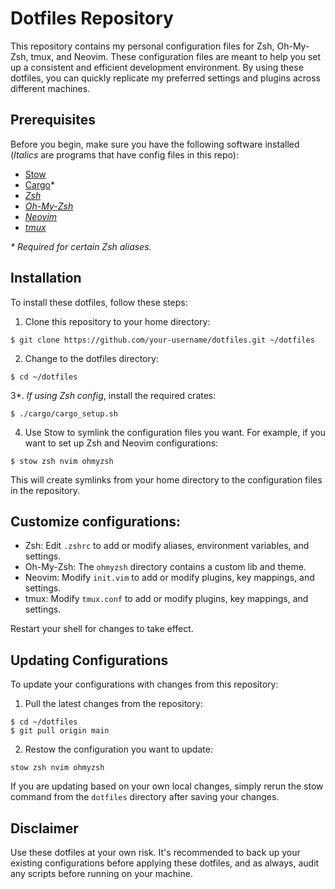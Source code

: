 # Dotfiles Repository

This repository contains my personal configuration files for Zsh, Oh-My-Zsh, tmux, and Neovim. These configuration files are meant to help you set up a consistent and efficient development environment. By using these dotfiles, you can quickly replicate my preferred settings and plugins across different machines.

## Prerequisites

Before you begin, make sure you have the following software installed (*Italics* are programs that have config files in this repo):

- [Stow](https://www.gnu.org/software/stow/)
- [Cargo](https://www.rust-lang.org/learn/get-started)\*
- [*Zsh*](https://www.zsh.org/)
- [*Oh-My-Zsh*](https://ohmyz.sh/)
- [*Neovim*](https://neovim.io/)
- [*tmux*](https://github.com/tmux/tmux/wiki)

*\* Required for certain Zsh aliases.*

## Installation

To install these dotfiles, follow these steps:

1. Clone this repository to your home directory:

```
$ git clone https://github.com/your-username/dotfiles.git ~/dotfiles
```

2. Change to the dotfiles directory:

```
$ cd ~/dotfiles
```

3*. *If using Zsh config*, install the required crates:

```
$ ./cargo/cargo_setup.sh
```

4. Use Stow to symlink the configuration files you want. For example, if you want to set up Zsh and Neovim configurations:

```
$ stow zsh nvim ohmyzsh
```

This will create symlinks from your home directory to the configuration files in the repository.

## Customize configurations:

- Zsh: Edit `.zshrc` to add or modify aliases, environment variables, and settings.
- Oh-My-Zsh: The `ohmyzsh` directory contains a custom lib and theme.
- Neovim: Modify `init.vim` to add or modify plugins, key mappings, and settings.
- tmux: Modify `tmux.conf` to add or modify plugins, key mappings, and settings.

Restart your shell for changes to take effect.

## Updating Configurations

To update your configurations with changes from this repository:

1. Pull the latest changes from the repository:

```
$ cd ~/dotfiles
$ git pull origin main
```

2. Restow the configuration you want to update:

```
stow zsh nvim ohmyzsh
```

If you are updating based on your own local changes, simply rerun the stow command from the `dotfiles` directory after saving your changes.

## Disclaimer

Use these dotfiles at your own risk. It's recommended to back up your existing configurations before applying these dotfiles, and as always, audit any scripts before running on your machine.
